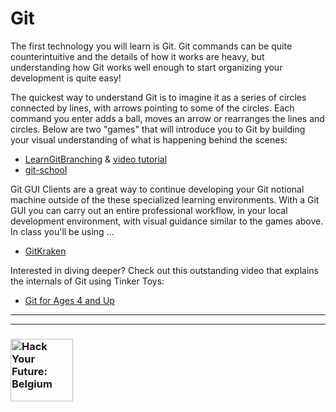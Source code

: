# Git

The first technology you will learn is Git.  Git commands can be quite counterintuitive and the details of how it works are heavy, but understanding how Git works well enough to start organizing your development is quite easy!

The quickest way to understand Git is to imagine it as a series of circles connected by lines, with arrows pointing to some of the circles. Each command you enter adds a ball, moves an arrow or rearranges the lines and circles.  Below are two "games" that will introduce you to Git by building your visual understanding of what is happening behind the scenes:

* [LearnGitBranching](https://learngitbranching.js.org/) & [video tutorial](https://www.youtube.com/watch?v=dG0ke9vILQM)
* [git-school](https://git-school.github.io/visualizing-git/)

Git GUI Clients are a great way to continue developing your Git notional machine outside of the these specialized learning environments.  With a Git GUI you can carry out an entire professional workflow, in your local development environment, with visual guidance similar to the games above.  In class you'll be using ...

* [GitKraken](https://www.gitkraken.com/download)

Interested in diving deeper? Check out this outstanding video that explains the internals of Git using Tinker Toys:

* [Git for Ages 4 and Up](https://www.youtube.com/watch?v=1ffBJ4sVUb4)

---
---
### <a href="https://hackyourfuture.be" target="_blank"><img src="https://user-images.githubusercontent.com/18554853/63941625-4c7c3d00-ca6c-11e9-9a76-8d5e3632fe70.jpg" width="100" height="100" alt="Hack Your Future: Belgium"></a>
